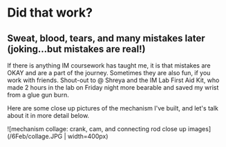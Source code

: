 # Did that work?

## Sweat, blood, tears, and many mistakes later (joking...but mistakes are real!)

If there is anything IM coursework has taught me, it is that mistakes are OKAY and are a part of the journey. Sometimes they are also fun, if you work with friends.
Shout-out to @ Shreya and the IM Lab First Aid Kit, who made 2 hours in the lab on Friday night more bearable and saved my wrist from a glue gun burn.

Here are some close up pictures of the mechanism I've built, and let's talk about it in more detail below.

![mechanism collage: crank, cam, and connecting rod close up images](/6Feb/collage.JPG | width=400px)

